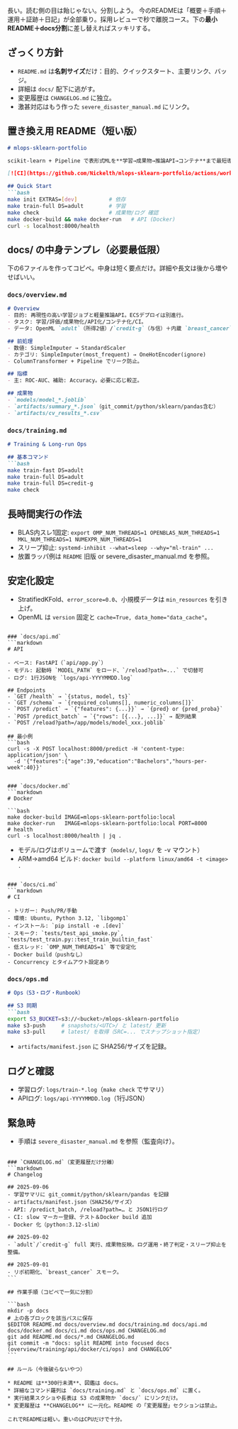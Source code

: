 長い。読む側の目は飴じゃない。分割しよう。
今のREADMEは「概要＋手順＋運用＋証跡＋日記」が全部乗り。採用レビューで秒で離脱コース。下の**最小README＋docs分割**に差し替えればスッキリする。

## ざっくり方針

* `README.md` は**名刺サイズ**だけ：目的、クイックスタート、主要リンク、バッジ。
* 詳細は `docs/` 配下に逃がす。
* 変更履歴は `CHANGELOG.md` に独立。
* 激甚対応はもう作った `severe_disaster_manual.md` にリンク。

## 置き換え用 README（短い版）

````markdown
# mlops-sklearn-portfolio

scikit-learn + Pipeline で表形式MLを**学習→成果物→推論API→コンテナ**まで最短導線で通すポートフォリオ。

[![CI](https://github.com/Nickelth/mlops-sklearn-portfolio/actions/workflows/ci.yml/badge.svg)](../../actions)

## Quick Start
```bash
make init EXTRAS=[dev]          # 依存
make train-full DS=adult        # 学習
make check                      # 成果物/ログ 確認
make docker-build && make docker-run   # API (Docker)
curl -s localhost:8000/health
````

## docs/ の中身テンプレ（必要最低限）
下の6ファイルを作ってコピペ。中身は短く要点だけ。詳細や長文は後から増やせばいい。

### `docs/overview.md`

```markdown
# Overview
- 目的: 再現性の高い学習ジョブと軽量推論API。ECSデプロイは別進行。
- タスク: 学習/評価/成果物化/API化/コンテナ化/CI。
- データ: OpenML `adult`（所得2値）/`credit-g`（与信）＋内蔵 `breast_cancer`（スモーク）。

## 前処理
- 数値: SimpleImputer → StandardScaler
- カテゴリ: SimpleImputer(most_frequent) → OneHotEncoder(ignore)
- ColumnTransformer + Pipeline でリーク防止。

## 指標
- 主: ROC-AUC、補助: Accuracy。必要に応じ較正。

## 成果物
- `models/model_*.joblib`
- `artifacts/summary_*.json`（git_commit/python/sklearn/pandas含む）
- `artifacts/cv_results_*.csv`
````

### `docs/training.md`

````markdown
# Training & Long-run Ops

## 基本コマンド
```bash
make train-fast DS=adult
make train-full DS=adult
make train-full DS=credit-g
make check
````

## 長時間実行の作法

* BLAS内スレ1固定: `export OMP_NUM_THREADS=1 OPENBLAS_NUM_THREADS=1 MKL_NUM_THREADS=1 NUMEXPR_NUM_THREADS=1`
* スリープ抑止: `systemd-inhibit --what=sleep --why="ml-train" ...`
* 放置ラッパ例は `README` 旧版 or severe\_disaster\_manual.md を参照。

## 安定化設定

* StratifiedKFold、`error_score=0.0`、小規模データは `min_resources` を引き上げ。
* OpenML は `version` 固定と `cache=True, data_home="data_cache"`。

````

### `docs/api.md`
```markdown
# API

- ベース: FastAPI（`api/app.py`）
- モデル: 起動時 `MODEL_PATH` をロード、`/reload?path=...` で切替可
- ログ: 1行JSONを `logs/api-YYYYMMDD.log`

## Endpoints
- `GET /health` → `{status, model, ts}`
- `GET /schema` → `{required_columns[], numeric_columns[]}`
- `POST /predict` → `{"features": {...}}` → `{pred} or {pred_proba}`
- `POST /predict_batch` → `{"rows": [{...}, ...]}` → 配列結果
- `POST /reload?path=/app/models/model_xxx.joblib`

## 最小例
```bash
curl -s -X POST localhost:8000/predict -H 'content-type: application/json' \
  -d '{"features":{"age":39,"education":"Bachelors","hours-per-week":40}}'
````

````

### `docs/docker.md`
```markdown
# Docker

```bash
make docker-build IMAGE=mlops-sklearn-portfolio:local
make docker-run   IMAGE=mlops-sklearn-portfolio:local PORT=8000
# health
curl -s localhost:8000/health | jq .
````

* モデル/ログはボリュームで渡す（`models/`, `logs/` を -v マウント）
* ARM→amd64 ビルド: `docker build --platform linux/amd64 -t <image> .`

````

### `docs/ci.md`
```markdown
# CI

- トリガー: Push/PR/手動
- 環境: Ubuntu, Python 3.12, `libgomp1`
- インストール: `pip install -e .[dev]`
- スモーク: `tests/test_api_smoke.py`, `tests/test_train.py::test_train_builtin_fast`
- 低スレッド: `OMP_NUM_THREADS=1` 等で安定化
- Docker build（pushなし）
- Concurrency とタイムアウト設定あり
````

### `docs/ops.md`

````markdown
# Ops（S3・ログ・Runbook）

## S3 同期
```bash
export S3_BUCKET=s3://<bucket>/mlops-sklearn-portfolio
make s3-push     # snapshots/<UTC>/ と latest/ 更新
make s3-pull     # latest/ を取得（SRC=... でスナップショット指定）
````

* `artifacts/manifest.json` に SHA256/サイズを記録。

## ログと確認

* 学習ログ: `logs/train-*.log`（`make check` でサマリ）
* APIログ: `logs/api-YYYYMMDD.log`（1行JSON）

## 緊急時

* 手順は `severe_disaster_manual.md` を参照（監査向け）。

````

### `CHANGELOG.md`（変更履歴だけ分離）
```markdown
# Changelog

## 2025-09-06
- 学習サマリに git_commit/python/sklearn/pandas を記録
- artifacts/manifest.json（SHA256/サイズ）
- API: /predict_batch, /reload?path=… と JSON1行ログ
- CI: slow マーカー登録、テスト＆Docker build 追加
- Docker 化（python:3.12-slim）

## 2025-09-02
- `adult`/`credit-g` full 実行、成果物反映。ログ運用・終了判定・スリープ抑止を整備。

## 2025-09-01
- リポ初期化、`breast_cancer` スモーク。
```

## 作業手順（コピペで一気に分割）

```bash
mkdir -p docs
# 上の各ブロックを該当パスに保存
$EDITOR README.md docs/overview.md docs/training.md docs/api.md docs/docker.md docs/ci.md docs/ops.md CHANGELOG.md
git add README.md docs/*.md CHANGELOG.md
git commit -m "docs: split README into focused docs (overview/training/api/docker/ci/ops) and CHANGELOG"
```

## ルール（今後破らないやつ）

* README は**300行未満**、図鑑は docs。
* 詳細なコマンド羅列は `docs/training.md` と `docs/ops.md` に置く。
* 実行結果スクショや長表は S3 の成果物か `docs/` にリンクだけ。
* 変更履歴は **CHANGELOG** に一元化。README の「変更履歴」セクションは禁止。

これでREADMEは軽い。重いのはCPUだけで十分。
